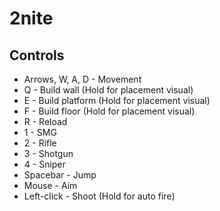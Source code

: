 # 2nite


## Controls
- Arrows, W, A, D - Movement
- Q - Build wall (Hold for placement visual)
- E - Build platform (Hold for placement visual)
- F - Build floor (Hold for placement visual)
- R - Reload
- 1 - SMG
- 2 - Rifle
- 3 - Shotgun
- 4 - Sniper
- Spacebar - Jump
- Mouse - Aim
- Left-click - Shoot (Hold for auto fire)
